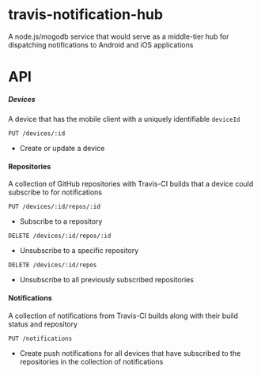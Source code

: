 travis-notification-hub
=======================

A node.js/mogodb service that would serve as a middle-tier hub for dispatching notifications to Android and iOS applications


API
===

##### Devices

A device that has the mobile client with a uniquely identifiable `deviceId`

`PUT /devices/:id`
 - Create or update a device
 
#### Repositories
 
A collection of GitHub repositories with Travis-CI builds that a device could subscribe to for notifications
 
`PUT /devices/:id/repos/:id`
 - Subscribe to a repository
  
`DELETE /devices/:id/repos/:id`
 - Unsubscribe to a specific repository

`DELETE /devices/:id/repos`
 - Unsubscribe to all previously subscribed repositories

#### Notifications

A collection of notifications from Travis-CI builds along with their build status and repository

`PUT /notifications`
 - Create push notifications for all devices that have subscribed to the repositories in the collection of notifications
